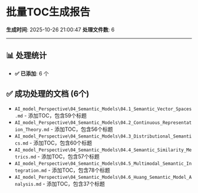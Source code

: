 # 批量TOC生成报告
**生成时间**: 2025-10-26 21:00:47
**处理文件数**: 6

---

## 📊 处理统计

- **✅ 已添加**: 6 个

## ✅ 成功处理的文档 (6个)

- `AI_model_Perspective\04_Semantic_Models\04.1_Semantic_Vector_Spaces.md` - 添加TOC，包含59个标题
- `AI_model_Perspective\04_Semantic_Models\04.2_Continuous_Representation_Theory.md` - 添加TOC，包含56个标题
- `AI_model_Perspective\04_Semantic_Models\04.3_Distributional_Semantics.md` - 添加TOC，包含60个标题
- `AI_model_Perspective\04_Semantic_Models\04.4_Semantic_Similarity_Metrics.md` - 添加TOC，包含57个标题
- `AI_model_Perspective\04_Semantic_Models\04.5_Multimodal_Semantic_Integration.md` - 添加TOC，包含78个标题
- `AI_model_Perspective\04_Semantic_Models\04.6_Huang_Semantic_Model_Analysis.md` - 添加TOC，包含37个标题

